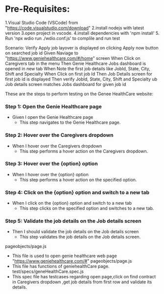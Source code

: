 # Pre-Requisites:
1.Visual Studio Code (VSCode) from "https://code.visualstudio.com/download"
2.install nodejs with latest version
3.open project in vscode.
4.install dependencies with 'npm install'
5. Run 'npx wdio run ./wdio.conf.js' to complile and run test



Scenario: Verify Apply job layover is displayed on clicking Apply now button on searched job id
        Given Naviage to "https://www.geniehealthcare.com/#/home" screen
        When Click on Caregivers tab in the menu
        Then Genie Healthcare Jobs dashboard is opened in new tab
        When Note the first job details like JobId, State, City, Shift and Specialty
        When Click on first job Id
        Then Job Details screen for first job id is displayed
        Then verify JobId, State, City, Shift and Specialty ub Job details screen matches Jobs dashboard for given job id



These are the steps to perform testing on the Genee HealthCare website:

### Step 1: Open the Genie Healthcare page

- Given I open the Genie Healthcare page
  - This step navigates to the Genie Healthcare page.

### Step 2: Hover over the Caregivers dropdown

- When I hover over the Caregivers dropdown
  - This step performs a hover action on the Caregivers dropdown.

### Step 3: Hover over the {option} option

- When I hover over the {option} option
  - This step performs a hover action on the specified option.

### Step 4: Click on the {option} option and switch to a new tab

- When I click on the {option} option and switch to a new tab
  - This step clicks on the specified option and switches to a new tab.

### Step 5: Validate the job details on the Job details screen

- Then I should validate the job details on the Job details screen
  - This step validates the job details on the Job details screen.


pageobjects/page.js
- This file is used to open genie healthcare web page "https://www.geniehealthcare.com/#"
pageobjects/page.js
- This file has functions of geniehealthCare page.
test/specs/geneHealthCare.spec.js 
- This spec file has testcases regarding open page,click on find contract in  Caregivers dropdown ,get job details from first row and validate its details.


